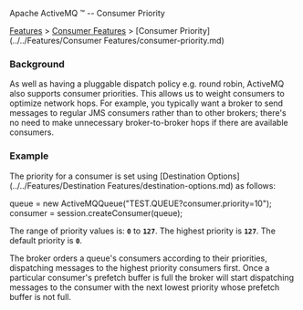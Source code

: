 Apache ActiveMQ ™ -- Consumer Priority 

[Features](../../features.md) > [Consumer Features](../../Features/consumer-features.md) > [Consumer Priority](../../Features/Consumer Features/consumer-priority.md)


### Background

As well as having a pluggable dispatch policy e.g. round robin, ActiveMQ also supports consumer priorities. This allows us to weight consumers to optimize network hops. For example, you typically want a broker to send messages to regular JMS consumers rather than to other brokers; there's no need to make unnecessary broker-to-broker hops if there are available consumers.

### Example

The priority for a consumer is set using [Destination Options](../../Features/Destination Features/destination-options.md) as follows:

queue = new ActiveMQQueue("TEST.QUEUE?consumer.priority=10");
consumer = session.createConsumer(queue);

The range of priority values is: **`0`** to **`127`**. The highest priority is **`127`**. The default priority is **`0`**.

The broker orders a queue's consumers according to their priorities, dispatching messages to the highest priority consumers first. Once a particular consumer's prefetch buffer is full the broker will start dispatching messages to the consumer with the next lowest priority whose prefetch buffer is not full.


